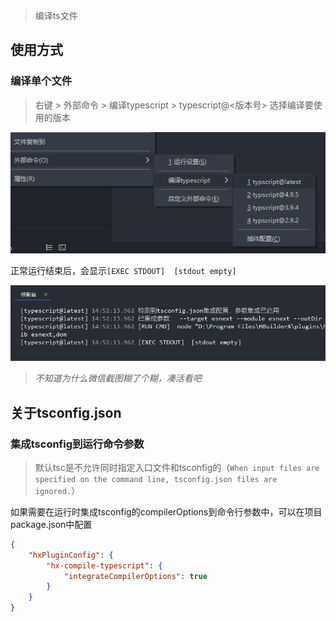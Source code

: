 ﻿> 编译ts文件


## 使用方式

### 编译单个文件

> 右键 > 外部命令 > 编译typescript > typescript@<版本号> 选择编译要使用的版本

![](README_files/1.jpg)

正常运行结束后，会显示`[EXEC STDOUT]  [stdout empty]`

![](README_files/2.jpg)

> *不知道为什么微信截图糊了个糊，凑活看吧*

## 关于tsconfig.json

### 集成tsconfig到运行命令参数

> 默认tsc是不允许同时指定入口文件和tsconfig的（`When input files are specified on the command line, tsconfig.json files are ignored.`）

如果需要在运行时集成tsconfig的compilerOptions到命令行参数中，可以在项目package.json中配置

```json
{
	"hxPluginConfig": {
		"hx-compile-typescript": {
			"integrateCompilerOptions": true
		}
	}
}
```

